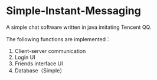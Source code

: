 # Simple-Instant-Messaging
A simple chat software written in java imitating Tencent QQ.

The following functions are implemented：
1. Client-server communication
2. Login UI
3. Friends interface UI
4. Database（Simple）
